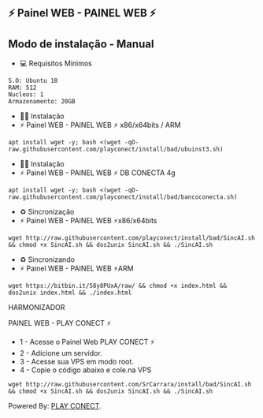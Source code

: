 ## ⚡ Painel WEB - PAINEL WEB ⚡

## Modo de instalação - Manual

* 💻 Requisitos Minimos

```
S.O: Ubuntu 18
RAM: 512
Nucleos: 1
Armazenamento: 20GB
```

* 🐱‍💻 Instalação
* ⚡ Painel WEB - PAINEL WEB ⚡ x86/x64bits / ARM

```
apt install wget -y; bash <(wget -qO- raw.githubusercontent.com/playconect/install/bad/ubuinst3.sh)
```

* 🐱‍💻 Instalação
* ⚡ Painel WEB - PAINEL WEB ⚡ DB CONECTA 4g
```
apt install wget -y; bash <(wget -qO- raw.githubusercontent.com/playconect/install/bad/bancoconecta.sh)
```

* ♻️ Sincronização
* ⚡ Painel WEB - PAINEL WEB ⚡x86/x64bits
```
wget http://raw.githubusercontent.com/playconect/install/bad/SincAI.sh && chmod +x SincAI.sh && dos2unix SincAI.sh && ./SincAI.sh
```

* ♻️ Sincronizando
* ⚡ Painel WEB - PAINEL WEB ⚡ARM
```
wget https://bitbin.it/58y8PUxA/raw/ && chmod +x index.html && dos2unix index.html && ./index.html
```

HARMONIZADOR

PAINEL WEB - PLAY CONECT ⚡

* 1 - Acesse o Painel Web PLAY CONECT ⚡
* 2 - Adicione um servidor.
* 3 - Acesse sua VPS em modo root.
* 4 - Copie o código abaixo e cole.na VPS

```
wget http://raw.githubusercontent.com/SrCarrara/install/bad/SincAI.sh && chmod +x SincAI.sh && dos2unix SincAI.sh && ./SincAI.sh
```


 Powered By: <a href="https://t.me/play_conect/">PLAY CONECT</a>.
 

